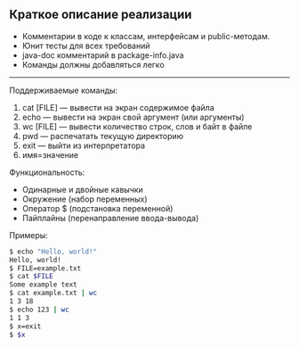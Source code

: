 ## Краткое описание реализации

* Комментарии в коде к классам, интерфейсам и public-методам.
* Юнит тесты для всех требований
* java-doc комментарий в package-info.java
* Команды должны добавляться легко

---

Поддерживаемые команды:

1. cat [FILE] — вывести на экран содержимое файла
2. echo — вывести на экран свой аргумент (или аргументы)
3. wc [FILE] — вывести количество строк, слов и байт в файле
4. pwd — распечатать текущую директорию
5. exit — выйти из интерпретатора
6. имя=значение

Функциональность:

* Одинарные и двойные кавычки
* Окружение (набор переменных)
* Оператор $ (подстановка переменной)
* Пайплайны (перенаправление ввода-вывода)

Примеры:

```bash
$ echo "Hello, world!"
Hello, world!
$ FILE=example.txt
$ cat $FILE
Some example text
$ cat example.txt | wc
1 3 18
$ echo 123 | wc
1 1 3
$ x=exit
$ $x
```